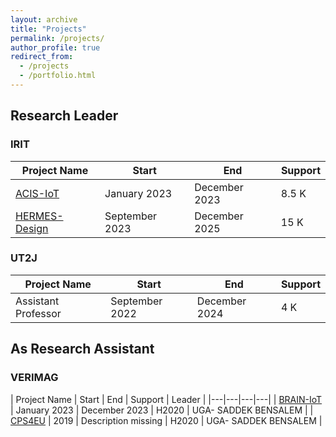 ```yaml
---
layout: archive
title: "Projects"
permalink: /projects/
author_profile: true
redirect_from:
  - /projects
  - /portfolio.html
---
```



## Research Leader

### IRIT

| Project Name | Start | End | Support |
|---|---|---|---|
| [ACIS-IoT](https://acis-iot.github.io/) | January 2023 | December 2023 | 8.5 K |  
| [HERMES-Design](https://hermes-design.github.io/) | September 2023 |  December 2025 | 15 K |  

### UT2J

| Project Name | Start | End | Support |
|---|---|---|---|
| Assistant Professor | September 2022 | December 2024 | 4 K | 


## As Research Assistant

### VERIMAG

| Project Name | Start | End | Support | Leader |
|---|---|---|---|
| [BRAIN-IoT](https://www.brain-iot.eu/) | January 2023 | December 2023 | H2020 | UGA- SADDEK BENSALEM |
| [CPS4EU](https://cps4eu.eu/) | 2019 |  Description missing | H2020 | UGA- SADDEK BENSALEM | 

